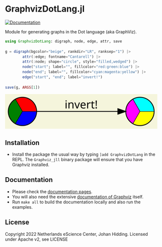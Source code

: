 # GraphvizDotLang.jl
[![Documentation](https://github.com/jhidding/GraphvizDotLang.jl/actions/workflows/documentation.yml/badge.svg)](https://jhidding.github.io/GraphvizDotLang.jl)

Module for generating graphs in the Dot language (aka GraphViz).

```julia
using GraphvizDotLang: digraph, node, edge, attr, save

g = digraph(bgcolor="beige", rankdir="LR", ranksep="1") |>
        attr(:edge; fontname="Cantarell") |>
        attr(:node; shape="circle", style="filled,wedged") |>
        node("start"; label="", fillcolor="red:green:blue") |>
        node("end"; label="", fillcolor="cyan:magenta:yellow") |>
        edge("start", "end"; label="invert!")

save(g, ARGS[1])
```

![Example output](examples/readme-example.svg)

## Installation

- Install the package the usual way by typing `]add GraphvizDotLang` in the REPL. The `Graphviz_jll` binary package will ensure that you have Graphviz installed.

## Documentation

- Please check the [documentation pages](https://jhidding.github.io/GraphvizDotLang.jl).
- You will also need the extensive [documentation of Graphviz](https://graphviz.org/documentation/) itself.
- Run `make all` to build the documentation locally and also run the examples.

## License
Copyright 2022 Netherlands eScience Center, Johan Hidding. Licensed under Apache v2, see LICENSE

